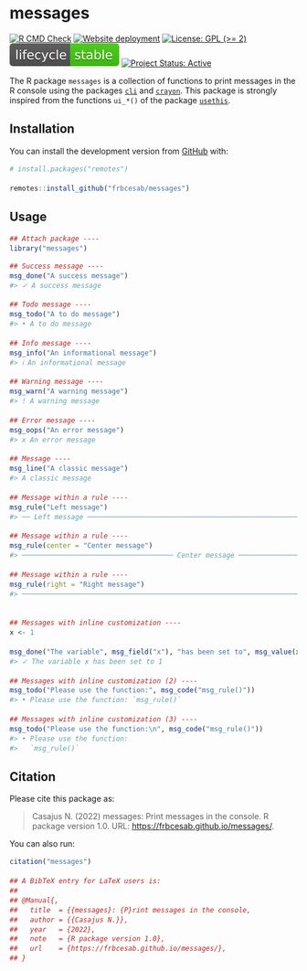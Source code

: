 
<!-- README.md is generated from README.Rmd. Please edit that file -->

# messages

<!-- badges: start -->

[![R CMD
Check](https://github.com/frbcesab/messages/actions/workflows/R-CMD-check.yaml/badge.svg)](https://github.com/frbcesab/messages/actions/workflows/R-CMD-check.yaml)
[![Website
deployment](https://github.com/frbcesab/messages/actions/workflows/pkgdown.yaml/badge.svg)](https://github.com/frbcesab/messages/actions/workflows/pkgdown.yaml)
[![License: GPL (\>=
2)](https://img.shields.io/badge/License-GPL%20%28%3E%3D%202%29-blue.svg)](https://choosealicense.com/licenses/gpl-2.0/)
[![LifeCycle](man/figures/lifecycle/lifecycle-stable.svg)](https://lifecycle.r-lib.org/articles/stages.html#stable)
[![Project Status:
Active](https://www.repostatus.org/badges/latest/active.svg)](https://www.repostatus.org/#active)
<!-- badges: end -->

The R package `messages` is a collection of functions to print messages
in the R console using the packages
[`cli`](https://cran.r-project.org/package=cli) and
[`crayon`](https://cran.r-project.org/package=crayon). This package is
strongly inspired from the functions `ui_*()` of the package
[`usethis`](https://cran.r-project.org/package=usethis).

## Installation

You can install the development version from
[GitHub](https://github.com/) with:

``` r
# install.packages("remotes")

remotes::install_github("frbcesab/messages")
```

## Usage

``` r
## Attach package ----
library("messages")
```

``` r
## Success message ----
msg_done("A success message")
#> ✓ A success message

## Todo message ----
msg_todo("A to do message")
#> • A to do message

## Info message ----
msg_info("An informational message")
#> ℹ An informational message

## Warning message ----
msg_warn("A warning message")
#> ! A warning message

## Error message ----
msg_oops("An error message")
#> x An error message

## Message ----
msg_line("A classic message")
#> A classic message

## Message within a rule ----
msg_rule("Left message")
#> ── Left message ─────────────────────────────────────────────────────────────────────────

## Message within a rule ----
msg_rule(center = "Center message")
#> ───────────────────────────────────── Center message ────────────────────────────────────

## Message within a rule ----
msg_rule(right = "Right message")
#> ──────────────────────────────────────────────────────────────────────── Right message ──


## Messages with inline customization ----
x <- 1

msg_done("The variable", msg_field("x"), "has been set to", msg_value(x))
#> ✓ The variable x has been set to 1

## Messages with inline customization (2) ----
msg_todo("Please use the function:", msg_code("msg_rule()"))
#> • Please use the function: `msg_rule()`

## Messages with inline customization (3) ----
msg_todo("Please use the function:\n", msg_code("msg_rule()"))
#> • Please use the function:
#>   `msg_rule()`
```

## Citation

Please cite this package as:

> Casajus N. (2022) messages: Print messages in the console. R package
> version 1.0. URL: <https://frbcesab.github.io/messages/>.

You can also run:

``` r
citation("messages")

## A BibTeX entry for LaTeX users is:
## 
## @Manual{,
##   title  = {{messages}: {P}rint messages in the console,
##   author = {{Casajus N.}},
##   year   = {2022},
##   note   = {R package version 1.0},
##   url    = {https://frbcesab.github.io/messages/},
## }
```
